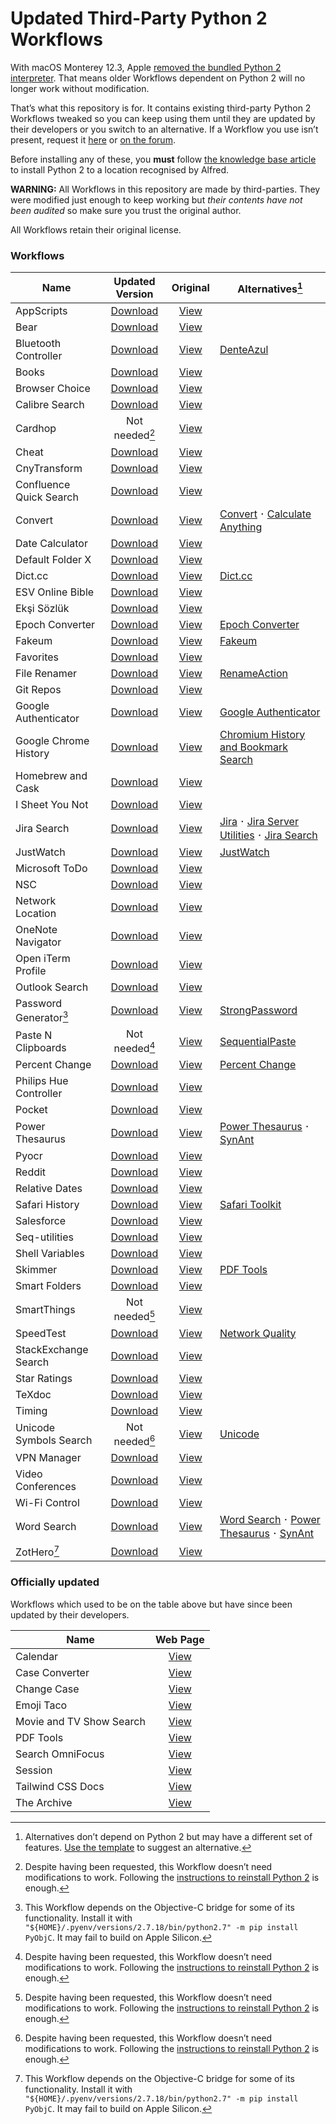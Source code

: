 # Updated Third-Party Python 2 Workflows

With macOS Monterey 12.3, Apple [removed the bundled Python 2 interpreter](https://developer.apple.com/documentation/macos-release-notes/macos-12_3-release-notes#Python). That means older Workflows dependent on Python 2 will no longer work without modification.

That’s what this repository is for. It contains existing third-party Python 2 Workflows tweaked so you can keep using them until they are updated by their developers or you switch to an alternative. If a Workflow you use isn’t present, request it [here](https://github.com/alfredapp/updated-third-party-python2-workflows/issues/new?template=request_workflow.yml) or [on the forum](https://www.alfredforum.com/topic/17941-making-python-2-workflows-work-on-macos-monterey-123-and-above/).

Before installing any of these, you **must** follow [the knowledge base article](https://www.alfredapp.com/help/kb/python-2-monterey/) to install Python 2 to a location recognised by Alfred.

**WARNING:** All Workflows in this repository are made by third-parties. They were modified just enough to keep working but *their contents have not been audited* so make sure you trust the original author.

All Workflows retain their original license.

### Workflows

<!-- BEGIN WORKFLOWS TABLE -->
| Name | Updated Version | Original | Alternatives[^1] |
| --- | :---: | :---: | --- |
| AppScripts | [Download](https://github.com/alfredapp/updated-third-party-python2-workflows/raw/main/Workflows/AppScripts.alfredworkflow) | [View](https://www.alfredforum.com/topic/4218-appscripts-—-list-search-and-run-applescripts-for-the-active-application/) | |
| Bear | [Download](https://github.com/alfredapp/updated-third-party-python2-workflows/raw/main/Workflows/Bear.alfredworkflow) | [View](https://www.alfredforum.com/topic/10403-bear-workflow-search-and-create-notes/) | |
| Bluetooth Controller | [Download](https://github.com/alfredapp/updated-third-party-python2-workflows/raw/main/Workflows/Bluetooth%20Controller.alfredworkflow) | [View](https://www.alfredforum.com/topic/14589-bluetooth-controller/) | [DenteAzul](https://www.alfredforum.com/topic/10075-denteazul-—-toggle-bluetooth-and-paired-device-connectivity/) |
| Books | [Download](https://github.com/alfredapp/updated-third-party-python2-workflows/raw/main/Workflows/Books.alfredworkflow) | [View](https://www.alfredforum.com/topic/13147-alfred-books-use-alfred-as-an-interface-to-access-apples-books-application/) | |
| Browser Choice | [Download](https://github.com/alfredapp/updated-third-party-python2-workflows/raw/main/Workflows/Browser%20Choice.alfredworkflow) | [View](https://www.alfredforum.com/topic/11787-any-way-to-open-a-url-with-a-particular-browser/) | |
| Calibre Search | [Download](https://github.com/alfredapp/updated-third-party-python2-workflows/raw/main/Workflows/Calibre%20Search.alfredworkflow) | [View](https://github.com/mpco/AlfredWorkflow-Calibre-Search) | |
| Cardhop | Not needed[^3] | [View](https://www.alfredforum.com/topic/10917-cardhop-workflow/) | |
| Cheat | [Download](https://github.com/alfredapp/updated-third-party-python2-workflows/raw/main/Workflows/Cheat.alfredworkflow) | [View](https://www.alfredforum.com/topic/13206-alfred-cheat-manage-your-own-cheat-sheets) | |
| CnyTransform | [Download](https://github.com/alfredapp/updated-third-party-python2-workflows/raw/main/Workflows/CnyTransform.alfredworkflow) | [View](https://github.com/TerryX-Lee/AlfredWorkflow_CnyTransform) | |
| Confluence Quick Search | [Download](https://github.com/alfredapp/updated-third-party-python2-workflows/raw/main/Workflows/Confluence%20Quick%20Search.alfredworkflow) | [View](https://www.alfredforum.com/topic/10234-atlassian-confluence-quick-search/) | |
| Convert | [Download](https://github.com/alfredapp/updated-third-party-python2-workflows/raw/main/Workflows/Convert.alfredworkflow) | [View](https://www.alfredforum.com/topic/3980-offline-unit-conversion-workflow/) | [Convert](https://github.com/giovannicoppola/alfred-convert) 𐄁 [Calculate Anything](https://github.com/biati-digital/alfred-calculate-anything) |
| Date Calculator | [Download](https://github.com/alfredapp/updated-third-party-python2-workflows/raw/main/Workflows/Date%20Calculator.alfredworkflow) | [View](https://github.com/MuppetGate/Alfred-Workflows-DateCalculator) | |
| Default Folder X | [Download](https://github.com/alfredapp/updated-third-party-python2-workflows/raw/main/Workflows/Default%20Folder%20X.alfredworkflow) | [View](https://www.alfredforum.com/topic/8695-default-folder-x/) | |
| Dict.cc | [Download](https://github.com/alfredapp/updated-third-party-python2-workflows/raw/main/Workflows/Dict.cc.alfredworkflow) | [View](https://github.com/dennis-tra/alfred-dict.cc-workflow) | [Dict.cc](https://github.com/dennis-tra/alfred-dict.cc-workflow) |
| ESV Online Bible | [Download](https://github.com/alfredapp/updated-third-party-python2-workflows/raw/main/Workflows/ESV%20Online%20Bible.alfredworkflow) | [View](https://www.alfredforum.com/topic/9663-esv-online-bible/) | |
| Ekşi Sözlük | [Download](https://github.com/alfredapp/updated-third-party-python2-workflows/raw/main/Workflows/Ekşi%20Sözlük.alfredworkflow) | [View](https://github.com/ttuygun/alfred-eksi-sozluk-workflow) | |
| Epoch Converter | [Download](https://github.com/alfredapp/updated-third-party-python2-workflows/raw/main/Workflows/Epoch%20Converter.alfredworkflow) | [View](https://www.alfredforum.com/topic/12048-epoch-converter/) | [Epoch Converter](https://github.com/giovannicoppola/alfred-epoch-converter) |
| Fakeum | [Download](https://github.com/alfredapp/updated-third-party-python2-workflows/raw/main/Workflows/Fakeum.alfredworkflow) | [View](https://www.alfredforum.com/topic/5319-fakeum-—-generate-fake-test-datasets-in-alfred/) | [Fakeum](https://github.com/giovannicoppola/alfred-fakeum) |
| Favorites | [Download](https://github.com/alfredapp/updated-third-party-python2-workflows/raw/main/Workflows/Favorites.alfredworkflow) | [View](http://www.packal.org/workflow/favorites) | |
| File Renamer | [Download](https://github.com/alfredapp/updated-third-party-python2-workflows/raw/main/Workflows/File%20Renamer.alfredworkflow) | [View](https://github.com/realliyifei/alfred-file-renamer) | [RenameAction](https://www.alfredforum.com/topic/2722-renameaction-—-rename-files-and-folders/) |
| Git Repos | [Download](https://github.com/alfredapp/updated-third-party-python2-workflows/raw/main/Workflows/Git%20Repos.alfredworkflow) | [View](https://www.alfredforum.com/topic/4588-find-filter-open-git-repositories/) | |
| Google Authenticator | [Download](https://github.com/alfredapp/updated-third-party-python2-workflows/raw/main/Workflows/Google%20Authenticator.alfredworkflow) | [View](https://www.alfredforum.com/topic/4062-gauth-google-authenticator-time-based-two-factor-authentication/) | [Google Authenticator](https://github.com/tbrek/alfred-workflow-gauth/)
| Google Chrome History | [Download](https://github.com/alfredapp/updated-third-party-python2-workflows/raw/main/Workflows/Google%20Chrome%20History.alfredworkflow) | [View](https://github.com/tupton/alfred-chrome-history) | [Chromium History and Bookmark Search](https://www.alfredforum.com/topic/13788-chromium-bookmarks-and-history-search/) |
| Homebrew and Cask | [Download](https://github.com/alfredapp/updated-third-party-python2-workflows/raw/main/Workflows/Homebrew%20and%20Cask.alfredworkflow) | [View](https://www.alfredforum.com/topic/4270-homebrew-and-cask-for-alfred/) | |
| I Sheet You Not | [Download](https://github.com/alfredapp/updated-third-party-python2-workflows/raw/main/Workflows/I%20Sheet%20You%20Not.alfredworkflow) | [View](https://www.alfredforum.com/topic/9469-i-sheet-you-not-plug-excel-into-alfred/) | |
| Jira Search | [Download](https://github.com/alfredapp/updated-third-party-python2-workflows/raw/main/Workflows/Jira%20Search.alfredworkflow) | [View](https://www.packal.org/workflow/jira-search) | [Jira](https://github.com/mjhuber/alfred-jira) 𐄁 [Jira Server Utilities](https://github.com/scarstens/alfred-workflow-jira-search-utilities) 𐄁 [Jira Search](https://github.com/titouanmathis/alfred-jira-search) |
| JustWatch | [Download](https://github.com/alfredapp/updated-third-party-python2-workflows/raw/main/Workflows/JustWatch.alfredworkflow) | [View](https://www.alfredforum.com/topic/14853-justwatch-alfred-workflow/) | [JustWatch](https://github.com/vinaywadhwa/justwatch-alfred) |
| Microsoft ToDo | [Download](https://github.com/alfredapp/updated-third-party-python2-workflows/raw/main/Workflows/Microsoft%20ToDo.alfredworkflow) | [View](https://www.alfredforum.com/topic/14864-microsoft-todo-wunderlist-replacement-workflow/) | |
| NSC | [Download](https://github.com/alfredapp/updated-third-party-python2-workflows/raw/main/Workflows/NSC.alfredworkflow) | [View](https://www.alfredforum.com/topic/1975-nsc-number-system-converter/) | |
| Network Location | [Download](https://github.com/alfredapp/updated-third-party-python2-workflows/raw/main/Workflows/Network%20Location.alfredworkflow) | [View](https://www.alfredforum.com/topic/4533-list-filter-and-activate-network-locations-from-within-alfred/) | |
| OneNote Navigator | [Download](https://github.com/alfredapp/updated-third-party-python2-workflows/raw/main/Workflows/OneNote%20Navigator.alfredworkflow) | [View](https://github.com/kevin-funderburg/alfred-microsoft-onenote-navigator) | |
| Open iTerm Profile | [Download](https://github.com/alfredapp/updated-third-party-python2-workflows/raw/main/Workflows/Open%20iTerm%20Profile.alfredworkflow) | [View](https://github.com/jessedobbelaere/alfred-iterm-profiles-workflow) | |
| Outlook Search | [Download](https://github.com/alfredapp/updated-third-party-python2-workflows/raw/main/Workflows/Outlook%20Search.alfredworkflow) | [View](https://www.alfredforum.com/topic/11320-workflow-for-outlook-v16-search/) | |
| Password Generator[^2] | [Download](https://github.com/alfredapp/updated-third-party-python2-workflows/raw/main/Workflows/Password%20Generator.alfredworkflow) | [View](https://www.alfredforum.com/topic/6653-secure-password-generator/) | [StrongPassword](https://www.alfredforum.com/topic/1233-strongpassword) |
| Paste N Clipboards | Not needed[^3] | [View](https://www.packal.org/workflow/paste-n-clipboards) | [SequentialPaste](https://www.alfredforum.com/topic/14534-sequentialpaste-—-paste-previous-clipboard-entries-in-order/) |
| Percent Change | [Download](https://github.com/alfredapp/updated-third-party-python2-workflows/raw/main/Workflows/Percent%20Change.alfredworkflow) | [View](https://www.alfredforum.com/topic/4731-percent-change/) | [Percent Change](https://github.com/giovannicoppola/alfred-percent-change) |
| Philips Hue Controller | [Download](https://github.com/alfredapp/updated-third-party-python2-workflows/raw/main/Workflows/Philips%20Hue%20Controller.alfredworkflow) | [View](https://www.alfredforum.com/topic/2723-philips-hue-controller-workflow/) | |
| Pocket | [Download](https://github.com/alfredapp/updated-third-party-python2-workflows/raw/main/Workflows/Pocket.alfredworkflow) | [View](https://www.alfredforum.com/topic/4127-pocket-for-alfred/) | |
| Power Thesaurus | [Download](https://github.com/alfredapp/updated-third-party-python2-workflows/raw/main/Workflows/Power%20Thesaurus.alfredworkflow) | [View](https://www.alfredforum.com/topic/10576-power-thesaurus-search/) | [Power Thesaurus](https://github.com/giovannicoppola/alfred-powerthesaurus) 𐄁 [SynAnt](https://www.alfredforum.com/topic/3954-synant) |
| Pyocr | [Download](https://github.com/alfredapp/updated-third-party-python2-workflows/raw/main/Workflows/Pyocr.alfredworkflow) | [View](https://github.com/AcerFeng/Pyocr-Alfredworkflow) | |
| Reddit | [Download](https://github.com/alfredapp/updated-third-party-python2-workflows/raw/main/Workflows/Reddit.alfredworkflow) | [View](https://www.alfredforum.com/topic/5317-browse-reddit/) | |
| Relative Dates | [Download](https://github.com/alfredapp/updated-third-party-python2-workflows/raw/main/Workflows/Relative%20Dates.alfredworkflow) | [View](https://www.alfredforum.com/topic/4056-relative-dates/) | |
| Safari History | [Download](https://github.com/alfredapp/updated-third-party-python2-workflows/raw/main/Workflows/Safari%20History.alfredworkflow) | [View](https://github.com/tupton/alfred-safari-history) | [Safari Toolkit](https://github.com/addozhang/alfred-safari-toolkit) |
| Salesforce | [Download](https://github.com/alfredapp/updated-third-party-python2-workflows/raw/main/Workflows/Salesforce.alfredworkflow) | [View](https://www.alfredforum.com/topic/10892-search-in-salesforce-alfred-3-worklfow/) | |
| Seq-utilities | [Download](https://github.com/alfredapp/updated-third-party-python2-workflows/raw/main/Workflows/Seq-utilities.alfredworkflow) | [View](https://github.com/danielecook/seq-utilities-alfred) | |
| Shell Variables | [Download](https://github.com/alfredapp/updated-third-party-python2-workflows/raw/main/Workflows/Shell%20Variables.alfredworkflow) | [View](https://github.com/hug33k/Alfred-ShellVariables) | |
| Skimmer | [Download](https://github.com/alfredapp/updated-third-party-python2-workflows/raw/main/Workflows/Skimmer.alfredworkflow) | [View](https://www.alfredforum.com/topic/4052-skimmer-pdf-actions-for-skim/) | [PDF Tools](https://www.alfredforum.com/topic/9276-alfred-pdf-tools-–-optimize-encrypt-and-manipulate-pdf-files/) |
| Smart Folders | [Download](https://github.com/alfredapp/updated-third-party-python2-workflows/raw/main/Workflows/Smart%20Folders.alfredworkflow) | [View](https://www.alfredforum.com/topic/3385-smartfolders-browse-and-search-the-contents-of-your-saved-searches/) | |
| SmartThings | Not needed[^3] | [View](https://github.com/mattnichols/SmartThings-Alfred) | |
| SpeedTest | [Download](https://github.com/alfredapp/updated-third-party-python2-workflows/raw/main/Workflows/SpeedTest.alfredworkflow) | [View](http://www.packal.org/workflow/speedtest-0) | [Network Quality](https://www.alfredforum.com/topic/18257-network-quality-—-test-your-internet-connection/) |
| StackExchange Search | [Download](https://github.com/alfredapp/updated-third-party-python2-workflows/raw/main/Workflows/StackExchange%20Search.alfredworkflow) | [View](https://www.alfredforum.com/topic/5318-search-stackoverflow/) | |
| Star Ratings | [Download](https://github.com/alfredapp/updated-third-party-python2-workflows/raw/main/Workflows/Star%20Ratings.alfredworkflow) | [View](https://www.alfredforum.com/topic/8132-star-ratings-rate-your-files-like-in-itunes/) | |
| TeXdoc | [Download](https://github.com/alfredapp/updated-third-party-python2-workflows/raw/main/Workflows/TeXdoc.alfredworkflow) | [View](https://www.alfredforum.com/topic/8705-texdoc-workflow/) | |
| Timing | [Download](https://github.com/alfredapp/updated-third-party-python2-workflows/raw/main/Workflows/Timing.alfredworkflow) | [View](https://github.com/zhengyu-yang/alfred-timing) | |
| Unicode Symbols Search | Not needed[^3] | [View](https://www.alfredforum.com/topic/1404-find-and-paste-unicode-symbols-arrow-triangles-greek-and-more/) | [Unicode](https://github.com/deanishe/alfred-unicode) |
| VPN Manager | [Download](https://github.com/alfredapp/updated-third-party-python2-workflows/raw/main/Workflows/VPN%20Manager.alfredworkflow) | [View](https://www.alfredforum.com/topic/7333-vpn-connection-manager/) | |
| Video Conferences | [Download](https://github.com/alfredapp/updated-third-party-python2-workflows/raw/main/Workflows/Video%20Conferences.alfredworkflow) | [View](https://www.deanishe.net/post/2020/05/workflow-video-conferences/) | |
| Wi-Fi Control | [Download](https://github.com/alfredapp/updated-third-party-python2-workflows/raw/main/Workflows/Wi-Fi%20Control.alfredworkflow) | [View](https://github.com/miromannino/alfred-wifi-control) | |
| Word Search | [Download](https://github.com/alfredapp/updated-third-party-python2-workflows/raw/main/Workflows/Word%20Search.alfredworkflow) | [View](https://www.alfredforum.com/topic/11074-word-search-a-workflow-to-make-you-a-better-writer/) | [Word Search](https://github.com/jun6lee/Alfred-WordSearch) 𐄁 [Power Thesaurus](https://github.com/giovannicoppola/alfred-powerthesaurus) 𐄁 [SynAnt](https://www.alfredforum.com/topic/3954-synant) |
| ZotHero[^2] | [Download](https://github.com/alfredapp/updated-third-party-python2-workflows/raw/main/Workflows/ZotHero.alfredworkflow) | [View](https://www.alfredforum.com/topic/11658-zothero-—-generate-zotero-citations-in-alfred/) | |
<!-- END WORKFLOWS TABLE -->

### Officially updated

Workflows which used to be on the table above but have since been updated by their developers.

| Name | Web Page |
| --- | :---: |
| Calendar | [View](https://github.com/cleobis/alfred-cal) |
| Case Converter| [View](https://www.alfredforum.com/topic/2180-case-converter-including-title-case/) |
| Change Case | [View](https://github.com/gillibrand/alfred-change-case) |
| Emoji Taco | [View](http://github.com/jeeftor/EmojiTaco) |
| Movie and TV Show Search | [View](https://www.alfredforum.com/topic/5355-movie-and-tv-show-search/) |
| PDF Tools | [View](https://www.alfredforum.com/topic/9276-alfred-pdf-tools-–-optimize-encrypt-and-manipulate-pdf-files/) |
| Search OmniFocus | [View](https://github.com/rhydlewis/alfred-search-omnifocus) |
| Session | [View](https://www.alfredforum.com/topic/17627-session-workflow/) |
| Tailwind CSS Docs | [View](https://github.com/techouse/alfred-tailwindcss-docs) |
| The Archive | [View](https://www.alfredforum.com/topic/15090-alfred-workflow-for-the-archive/) |

[^1]: Alternatives don’t depend on Python 2 but may have a different set of features. [Use the template](https://github.com/alfredapp/updated-third-party-python2-workflows/issues/new?template=suggest_alternative.yml) to suggest an alternative.

[^2]: This Workflow depends on the Objective-C bridge for some of its functionality. Install it with `"${HOME}/.pyenv/versions/2.7.18/bin/python2.7" -m pip install PyObjC`. It may fail to build on Apple Silicon.

[^3]: Despite having been requested, this Workflow doesn’t need modifications to work. Following the [instructions to reinstall Python 2](https://www.alfredapp.com/help/kb/python-2-monterey/) is enough.
